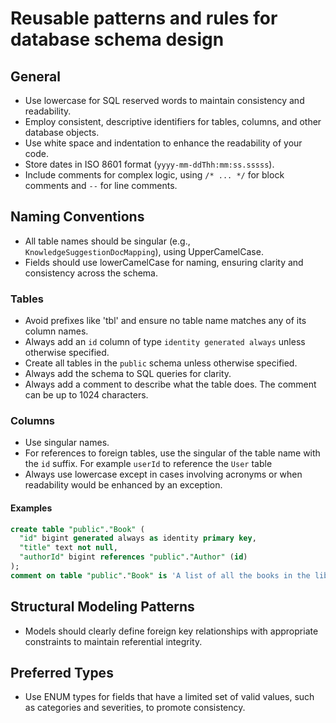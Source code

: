 # Reusable patterns and rules for database schema design

## General

- Use lowercase for SQL reserved words to maintain consistency and readability.
- Employ consistent, descriptive identifiers for tables, columns, and other database objects.
- Use white space and indentation to enhance the readability of your code.
- Store dates in ISO 8601 format (`yyyy-mm-ddThh:mm:ss.sssss`).
- Include comments for complex logic, using `/* ... */` for block comments and `--` for line comments.

## Naming Conventions

- All table names should be singular (e.g., `KnowledgeSuggestionDocMapping`), using UpperCamelCase.
- Fields should use lowerCamelCase for naming, ensuring clarity and consistency across the schema.

### Tables

- Avoid prefixes like 'tbl' and ensure no table name matches any of its column names.
- Always add an `id` column of type `identity generated always` unless otherwise specified.
- Create all tables in the `public` schema unless otherwise specified.
- Always add the schema to SQL queries for clarity.
- Always add a comment to describe what the table does. The comment can be up to 1024 characters.

### Columns

- Use singular names.
- For references to foreign tables, use the singular of the table name with the `id` suffix. For example `userId` to reference the `User` table
- Always use lowercase except in cases involving acronyms or when readability would be enhanced by an exception.

#### Examples

```sql
create table "public"."Book" (
  "id" bigint generated always as identity primary key,
  "title" text not null,
  "authorId" bigint references "public"."Author" (id)
);
comment on table "public"."Book" is 'A list of all the books in the library.';
```

## Structural Modeling Patterns

- Models should clearly define foreign key relationships with appropriate constraints to maintain referential integrity.

## Preferred Types

- Use ENUM types for fields that have a limited set of valid values, such as categories and severities, to promote consistency.
